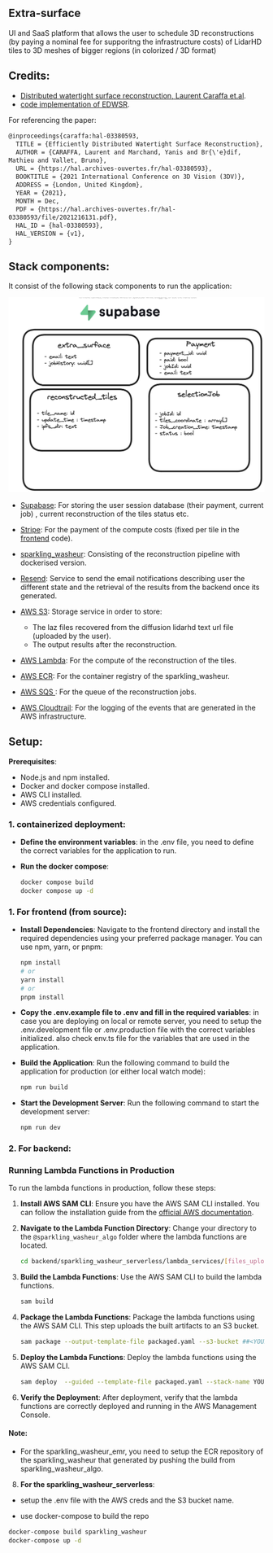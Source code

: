 ## Extra-surface
UI and SaaS platform that allows the user to schedule 3D reconstructions (by paying a nominal fee for supporitng the infrastructure costs) of LidarHD tiles to 3D meshes of bigger regions (in colorized / 3D format)

## Credits:
- [Distributed watertight surface reconstruction, Laurent Caraffa et.al](https://lcaraffa.github.io/edwsr/).  
- [code implementation of EDWSR](https://github.com/lcaraffa/sparkling-wasure.git).




For referencing the paper:

```
@inproceedings{caraffa:hal-03380593,
  TITLE = {Efficiently Distributed Watertight Surface Reconstruction},
  AUTHOR = {CARAFFA, Laurent and Marchand, Yanis and Br{\'e}dif, Mathieu and Vallet, Bruno},
  URL = {https://hal.archives-ouvertes.fr/hal-03380593},
  BOOKTITLE = {2021 International Conference on 3D Vision (3DV)},
  ADDRESS = {London, United Kingdom},
  YEAR = {2021},
  MONTH = Dec,
  PDF = {https://hal.archives-ouvertes.fr/hal-03380593/file/2021216131.pdf},
  HAL_ID = {hal-03380593},
  HAL_VERSION = {v1},
}
```
## Stack components: 

It consist of the following stack components to run the application:

<img src="doc/database_schema.png"></img>

- [Supabase](): For storing the user session database (their payment, current job) , current reconstruction of the tiles status etc. 

- [Stripe](): For the payment of the compute costs (fixed per tile in the [frontend]() code).

- [sparkling_washeur](): Consisting of the reconstruction pipeline with dockerised version.

- [Resend](): Service to send the email notifications describing user the different state and the retrieval of the results from the backend once its generated.

- [AWS S3](): Storage service in order to store: 
  - The laz files recovered from the diffusion lidarhd text url file (uploaded by the user).
  - The output results after the reconstruction.


- [AWS Lambda](): For the compute of the reconstruction of the tiles.

- [AWS ECR](): For the container registry of the sparkling_washeur.

- [AWS SQS ](): For the queue of the reconstruction jobs.

- [AWS Cloudtrail](): For the logging of the events that are generated in the AWS infrastructure.


## Setup: 


**Prerequisites**:
- Node.js and npm installed.
- Docker and docker compose installed.
- AWS CLI installed.
- AWS credentials configured.


### 1. containerized deployment:
- **Define the environment variables**: in the .env file, you need to define the correct variables for the application to run.

-  **Run the docker compose**: 
   ```bash
   docker compose build
   docker compose up -d
   ```

### 1. For frontend (from source):

-  **Install Dependencies**: Navigate to the frontend directory and install the required dependencies using your preferred package manager. You can use npm, yarn, or pnpm:
   ```bash
   npm install
   # or
   yarn install
   # or
   pnpm install
   ```
- **Copy the .env.example file to .env and fill in the required variables**: in case you are deploying on local or remote server, you need to setup the .env.development file or .env.production file with the correct variables initialized. also check env.ts file for the variables that are used in the application.

- **Build the Application**: Run the following command to build the application for production (or either local watch mode):
  ```bash
  npm run build

  ```
- **Start the Development Server**: Run the following command to start the development server:
  ```bash
  npm run dev
  ```

### 2. For backend:

### Running Lambda Functions in Production

To run the lambda functions in production, follow these steps:

1. **Install AWS SAM CLI**: Ensure you have the AWS SAM CLI installed. You can follow the installation guide from the [official AWS documentation](https://docs.aws.amazon.com/serverless-application-model/latest/developerguide/install-sam-cli.html).

2. **Navigate to the Lambda Function Directory**: Change your directory to the `@sparkling_washeur_algo` folder where the lambda functions are located.
   ```bash
   cd backend/sparkling_washeur_serverless/lambda_services/[files_uploader/events/spark_job_emr]
   ```

3. **Build the Lambda Functions**: Use the AWS SAM CLI to build the lambda functions.
   ```bash
   sam build
   ```

4. **Package the Lambda Functions**: Package the lambda functions using the AWS SAM CLI. This step uploads the built artifacts to an S3 bucket.
   ```bash
   sam package --output-template-file packaged.yaml --s3-bucket ##<YOUR_S3_BUCKET_NAME 
   ```

5. **Deploy the Lambda Functions**: Deploy the lambda functions using the AWS SAM CLI.
   ```bash
   sam deploy  --guided --template-file packaged.yaml --stack-name YOUR_STACK_NAME --parameter-overrides  ## your parameters key=value , .....
   ```

6. **Verify the Deployment**: After deployment, verify that the lambda functions are correctly deployed and running in the AWS Management Console.



#### Note: 

- For the sparkling_washeur_emr, you need to setup the ECR repository of the sparkling_washeur that generated by pushing the build from sparkling_washeur_algo.



8. **For the sparkling_washeur_serverless**:

- setup the .env file with the AWS creds and the S3 bucket name.

- use docker-compose to build the repo 
```bash
docker-compose build sparkling_washeur
docker-compose up -d
```
